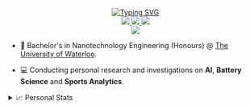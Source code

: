 <p align="center">
<a href="https://github.com/javaidb">
    <img src="https://readme-typing-svg.demolab.com?font=Fira+Code&size=18&duration=3000&pause=600&multiline=true&width=500&height=80&lines=Javaid+Baksh;Researcher+%7C+Battery+Engineer+%7C+Data+Analyst;AI+%7C+Battery+Science+and+Algorithms+%7C+Footie+Fan" alt="Typing SVG" />
</a>
<br/>

<a href="https://www.linkedin.com/in/javaidb/">
    <img src="https://img.shields.io/badge/-Linkedin-blue?style=flat-square&logo=linkedin">
</a>
<a href="mailto:javaidbaksh@gmail.com">
    <img src="https://img.shields.io/badge/-Email-red?style=flat-square&logo=gmail&logoColor=white">
</a>
<a href="https://pypi.org/user/javaid/">
    <img src="https://img.shields.io/badge/PyPi-javaid-blue?style=flat-square&logo=pypi&logoColor=white">
</a>

<br/>

<a href="https://github.com/javaidb">
    <img src="https://github-stats-alpha.vercel.app/api?username=javaidb&cc=22272e&tc=37BCF6&ic=fff&bc=0000">
</a>

</p>

* 📖 Bachelor's in Nanotechnology Engineering (Honours) @ [The University of Waterloo](https://uwaterloo.ca/future-students/programs/nanotechnology-engineering/). 

* 💻 Conducting personal research and investigations on **AI**, **Battery Science** and **Sports Analytics**.



<details>
<summary>📈 Personal Stats</summary>
<br>
My Github Stats

![](http://github-profile-summary-cards.vercel.app/api/cards/profile-details?username=javaidb&theme=dracula) 

![](http://github-profile-summary-cards.vercel.app/api/cards/repos-per-language?username=javaidb&theme=dracula) 
![](http://github-profile-summary-cards.vercel.app/api/cards/most-commit-language?username=javaidb&theme=dracula)

</details>
